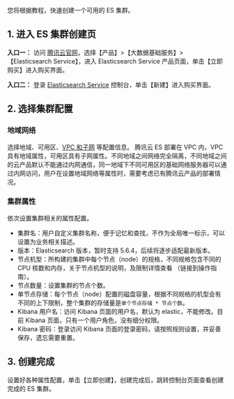 您将根据教程，快速创建一个可用的 ES 集群。

## 1. 进入 ES 集群创建页
**入口一：**
访问 [腾讯云官网](https://cloud.tencent.com)，选择【产品】>【大数据基础服务】>【Elasticsearch Service】，进入 Elasticsearch Service 产品页面，单击【立即购买】进入购买界面。

**入口二：**
登录 [Elasticsearch Service](https://console.cloud.tencent.com/es) 控制台，单击【新建】进入购买界面。

## 2. 选择集群配置
### 地域网络
选择地域、可用区、[VPC 和子网](https://cloud.tencent.com/document/product/215/4927) 等配置信息。
腾讯云 ES 部署在 VPC 内，VPC 具有地域属性，可用区具有子网属性。不同地域之间网络完全隔离，不同地域之间的云产品默认不能通过内网通信，同一地域下不同可用区的基础网络服务器可以通过内网访问，用户在设置地域网络等属性时，需要考虑已有腾讯云产品的部署情况。

### 集群属性
依次设置集群相关的属性配置。

+ 集群名：用户自定义集群名称，便于记忆和查找，不作为全局唯一标示，可以设置为业务相关描述。
+ 版本：Elasticsearch 版本，暂时支持 5.6.4，后续将逐步适配最新版本。
+ 节点机型：所构建的集群中每个节点（node）的规格，不同规格包含不同的 CPU 核数和内存，关于节点机型的说明，及限制详情查看 （链接到操作指南）。
+ 节点数量：设置集群的节点个数。
+ 单节点存储：每个节点（node）配置的磁盘容量，根据不同规格的机型会有不同的上下限制，整个集群的存储量是`单个节点存储 * 节点个数`。
+ Kibana 用户名：访问 Kibana 页面的用户名，默认为 elastic，不能修改。目前 Kibana 页面，只有一个用户角色，没有细分权限。
+ Kibana 密码：登录访问 Kibana 页面的登录密码，请按照规则设置，并妥善保存，遗忘需要重置。

## 3. 创建完成
设置好各种属性配置，单击【立即创建】，创建完成后，跳转控制台页面查看创建完成的 ES 集群。
